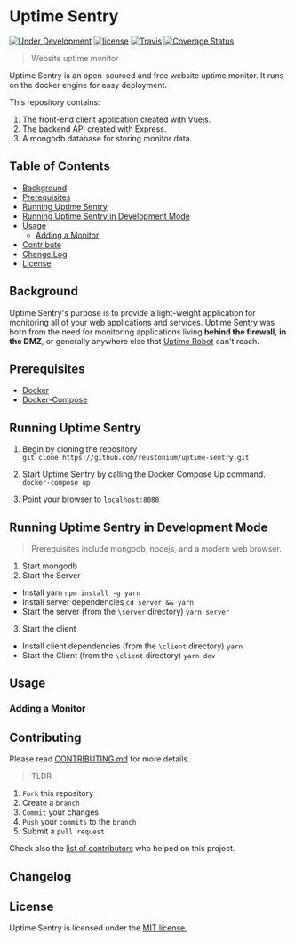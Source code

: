 # Uptime Sentry
[![Under Development](https://img.shields.io/badge/under-development-orange.svg)]()
[![license](https://img.shields.io/github/license/mashape/apistatus.svg)]()
[![Travis](https://img.shields.io/travis/reustonium/uptime-sentry.svg)](https://travis-ci.org/reustonium/uptime-sentry)
[![Coverage Status](https://coveralls.io/repos/github/reustonium/uptime-sentry/badge.svg?branch=master)](https://coveralls.io/github/reustonium/uptime-sentry?branch=master)

> Website uptime monitor

Uptime Sentry is an open-sourced and free website uptime monitor.  It runs on the docker engine for easy deployment.

This repository contains:

1. The front-end client application created with Vuejs.
2. The backend API created with Express.
3. A mongodb database for storing monitor data.

## Table of Contents

- [Background](#background)
- [Prerequisites](#Prerequisites)
- [Running Uptime Sentry](#running-uptime-sentry)
- [Running Uptime Sentry in Development Mode](#running-uptime-sentry-in-development-mode)
- [Usage](#usage)
  - [Adding a Monitor](#adding-a-monitor)
- [Contribute](#contribute)
- [Change Log](#changelog)
- [License](#license)

## Background

Uptime Sentry's purpose is to provide a light-weight application for monitoring all of your web applications and services.  Uptime Sentry was born from the need for monitoring applications living **behind the firewall**, **in the DMZ**, or generally anywhere else that [Uptime Robot](https://uptimerobot.com) can't reach.

## Prerequisites

* [Docker](https://docs.docker.com/engine/installation/)
* [Docker-Compose](https://docs.docker.com/compose/install/)

## Running Uptime Sentry

1. Begin by cloning the repository  
`git clone https://github.com/reustonium/uptime-sentry.git`

2. Start Uptime Sentry by calling the Docker Compose Up command.  
`docker-compose up`

3. Point your browser to `localhost:8080`

## Running Uptime Sentry in Development Mode

> Prerequisites include mongodb, nodejs, and a modern web browser.

1. Start mongodb
2. Start the Server
  - Install yarn `npm install -g yarn`
  - Install server dependencies `cd server && yarn`
  - Start the server (from the `\server` directory) `yarn server`
3. Start the client
  - Install client dependencies (from the `\client` directory) `yarn`
  - Start the Client (from the `\client` directory) `yarn dev`

## Usage

### Adding a Monitor

## Contributing

Please read [CONTRIBUTING.md](.github/CONTRIBUTING.md) for more details.

> TLDR

1. `Fork` this repository
2. Create a `branch`
3. `Commit` your changes
4. `Push` your `commits` to the `branch`
5. Submit a `pull request`

Check also the [list of contributors](CONTRIBUTORS.md) who helped on this project.

## Changelog

## License

Uptime Sentry is licensed under the [MIT license.](LICENSE.md)
